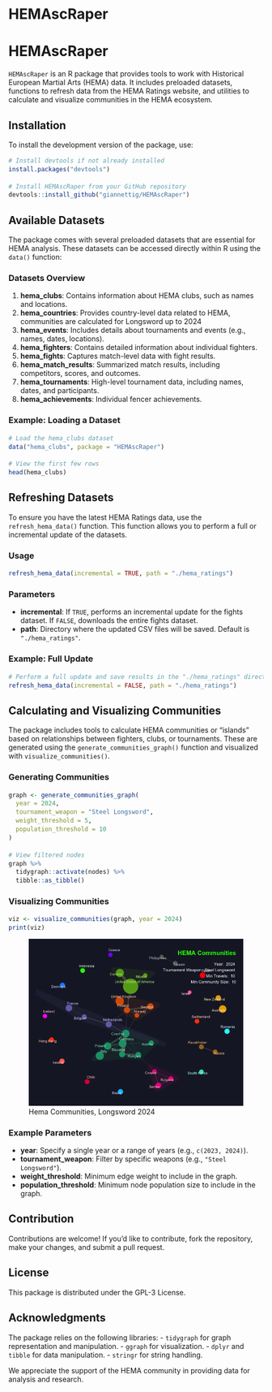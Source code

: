 HEMAscRaper
================

# HEMAscRaper

`HEMAscRaper` is an R package that provides tools to work with
Historical European Martial Arts (HEMA) data. It includes preloaded
datasets, functions to refresh data from the HEMA Ratings website, and
utilities to calculate and visualize communities in the HEMA ecosystem.

## Installation

To install the development version of the package, use:

``` r
# Install devtools if not already installed
install.packages("devtools")

# Install HEMAscRaper from your GitHub repository
devtools::install_github("giannettig/HEMAscRaper")
```

## Available Datasets

The package comes with several preloaded datasets that are essential for
HEMA analysis. These datasets can be accessed directly within R using
the `data()` function:

### Datasets Overview

1.  **hema_clubs**: Contains information about HEMA clubs, such as names
    and locations.
2.  **hema_countries**: Provides country-level data related to HEMA,
    communities are calculated for Longsword up to 2024
3.  **hema_events**: Includes details about tournaments and events
    (e.g., names, dates, locations).
4.  **hema_fighters**: Contains detailed information about individual
    fighters.
5.  **hema_fights**: Captures match-level data with fight results.
6.  **hema_match_results**: Summarized match results, including
    competitors, scores, and outcomes.
7.  **hema_tournaments**: High-level tournament data, including names,
    dates, and participants.
8.  **hema_achievements**: Individual fencer achievements.

### Example: Loading a Dataset

``` r
# Load the hema_clubs dataset
data("hema_clubs", package = "HEMAscRaper")

# View the first few rows
head(hema_clubs)
```

## Refreshing Datasets

To ensure you have the latest HEMA Ratings data, use the
`refresh_hema_data()` function. This function allows you to perform a
full or incremental update of the datasets.

### Usage

``` r
refresh_hema_data(incremental = TRUE, path = "./hema_ratings")
```

### Parameters

- **incremental**: If `TRUE`, performs an incremental update for the
  fights dataset. If `FALSE`, downloads the entire fights dataset.
- **path**: Directory where the updated CSV files will be saved. Default
  is `"./hema_ratings"`.

### Example: Full Update

``` r
# Perform a full update and save results in the "./hema_ratings" directory
refresh_hema_data(incremental = FALSE, path = "./hema_ratings")
```

## Calculating and Visualizing Communities

The package includes tools to calculate HEMA communities or “islands”
based on relationships between fighters, clubs, or tournaments. These
are generated using the `generate_communities_graph()` function and
visualized with `visualize_communities()`.

### Generating Communities

``` r
graph <- generate_communities_graph(
  year = 2024,
  tournament_weapon = "Steel Longsword",
  weight_threshold = 5,
  population_threshold = 10
)

# View filtered nodes
graph %>%
  tidygraph::activate(nodes) %>%
  tibble::as_tibble()
```

### Visualizing Communities

``` r
viz <- visualize_communities(graph, year = 2024)
print(viz)
```

<figure>
<img src="man/img/Rplot.png" alt="Hema Communities, Longsword 2024" />
<figcaption aria-hidden="true">Hema Communities, Longsword
2024</figcaption>
</figure>

### Example Parameters

- **year**: Specify a single year or a range of years (e.g.,
  `c(2023, 2024)`).
- **tournament_weapon**: Filter by specific weapons (e.g.,
  `"Steel Longsword"`).
- **weight_threshold**: Minimum edge weight to include in the graph.
- **population_threshold**: Minimum node population size to include in
  the graph.

## Contribution

Contributions are welcome! If you’d like to contribute, fork the
repository, make your changes, and submit a pull request.

## License

This package is distributed under the GPL-3 License.

## Acknowledgments

The package relies on the following libraries: - `tidygraph` for graph
representation and manipulation. - `ggraph` for visualization. - `dplyr`
and `tibble` for data manipulation. - `stringr` for string handling.

We appreciate the support of the HEMA community in providing data for
analysis and research.
